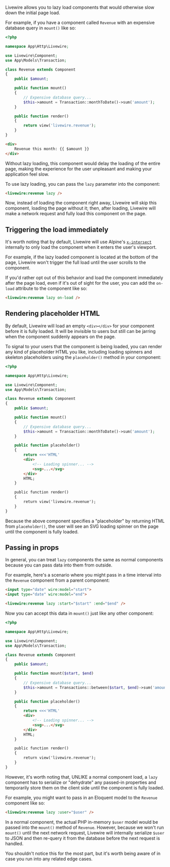 Livewire allows you to lazy load components that would otherwise slow down the initial page load.

For example, if you have a component called `Revenue` with an expensive database query in `mount()` like so:

```php
<?php

namespace App\Http\Livewire;

use Livewire\Component;
use App\Models\Transaction;

class Revenue extends Component
{
    public $amount;

    public function mount()
    {
        // Expensive database query...
        $this->amount = Transaction::monthToDate()->sum('amount');
    }

    public function render()
    {
        return view('livewire.revenue');
    }
}
```

```html
<div>
    Revenue this month: {{ $amount }} 
</div>
```

Without lazy loading, this component would delay the loading of the entire page, making the experience for the user unpleasant and making your application feel slow.

To use lazy loading, you can pass the `lazy` parameter into the component:

```html
<livewire:revenue lazy />
```

Now, instead of loading the component right away, Livewire will skip this component, loading the page without it; then, after loading, Livewire will make a network request and fully load this component on the page.

## Triggering the load immediately

It's worth noting that by default, Livewire will use Alpine's [`x-intersect`](https://alpinejs.dev/plugins/intersect) internally to only load the component when it enters the user's viewport.

For example, if the lazy loaded component is located at the bottom of the page, Livewire won't trigger the full load until the user scrolls to the component.

If you'd rather opt out of this behavior and load the component immediately after the page load, even if it's out of sight for the user, you can add the `on-load` attribute to the component like so:

```html
<livewire:revenue lazy on-load />
```

## Rendering placeholder HTML

By default, Livewire will load an empty `<div></div>` for your component before it is fully loaded. It will be invisible to users but still can be jarring when the component suddenly appears on the page. 

To signal to your users that the component is being loaded, you can render any kind of placeholder HTML you like, including loading spinners and skeleton placeholders using the `placeholder()` method in your component:

```php
<?php

namespace App\Http\Livewire;

use Livewire\Component;
use App\Models\Transaction;

class Revenue extends Component
{
    public $amount;

    public function mount()
    {
        // Expensive database query...
        $this->amount = Transaction::monthToDate()->sum('amount');
    }

    public function placeholder()
    {
        return <<<'HTML'
        <div>
            <!-- Loading spinner... -->
            <svg>...</svg>
        </div>
        HTML;
    }

    public function render()
    {
        return view('livewire.revenue');
    }
}
```

Because the above component specifies a "placeholder" by returning HTML from `placeholder()`, the user will see an SVG loading spinner on the page until the component is fully loaded.

## Passing in props

In general, you can treat `lazy` components the same as normal components because you can pass data into them from outside.

For example, here's a scenario where you might pass in a time interval into the `Revenue` component from a parent component:

```html
<input type="date" wire:model="start">
<input type="date" wire:model="end">

<livewire:revenue lazy :start="$start" :end="$end" />
```

Now you can accept this data in `mount()` just like any other component:

```php
<?php

namespace App\Http\Livewire;

use Livewire\Component;
use App\Models\Transaction;

class Revenue extends Component
{
    public $amount;

    public function mount($start, $end)
    {
        // Expensive database query...
        $this->amount = Transactions::between($start, $end)->sum('amount');
    }

    public function placeholder()
    {
        return <<<'HTML'
        <div>
            <!-- Loading spinner... -->
            <svg>...</svg>
        </div>
        HTML;
    }

    public function render()
    {
        return view('livewire.revenue');
    }
}
```

However, it's worth noting that, UNLIKE a normal component load, a `lazy` component has to serialize or "dehydrate" any passed-in properties and temporarily store them on the client side until the component is fully loaded.

For example, you might want to pass in an Eloquent model to the `Revenue` component like so:

```html
<livewire:revenue lazy :user="$user" />
```

In a normal component, the actual PHP in-memory `$user` model would be passed into the `mount()` method of `Revenue`. However, because we won't run `mount()` until the next network request, Livewire will internally serialize `$user` to JSON and then re-query it from the database before the next request is handled.

You shouldn't notice this for the most part, but it's worth being aware of in case you run into any related edge cases.
